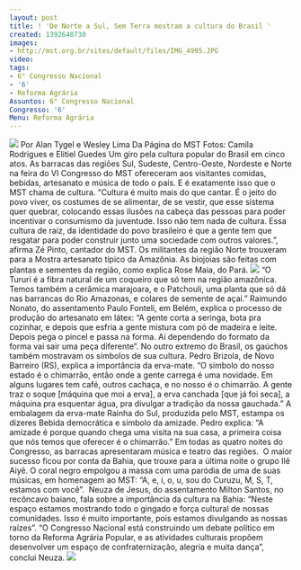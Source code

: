 ```yaml
---
layout: post
title: ! 'De Norte a Sul, Sem Terra mostram a cultura do Brasil '
created: 1392648730
images:
- http://mst.org.br/sites/default/files/IMG_4995.JPG
video: 
tags:
- 6° Congresso Nacional
- '6'
- Reforma Agrária
Assuntos: 6° Congresso Nacional
Congresso: '6'
Menu: Reforma Agrária
---
```



![](http://mst.org.br/sites/default/files/IMG_4995.JPG)
Por Alan Tygel e Wesley Lima
Da Página do MST
Fotos: Camila Rodrigues e Elitiel Guedes
Um giro pela cultura popular do Brasil em cinco atos. As barracas das regiões Sul, Sudeste, Centro-Oeste, Nordeste e Norte na feira do VI Congresso do MST ofereceram aos visitantes comidas, bebidas, artesanato e música de todo o país. E é exatamente isso que o MST chama de cultura.
“Cultura é muito mais do que cantar. É o jeito do povo viver, os costumes de se alimentar, de se vestir, que esse sistema quer quebrar, colocando essas ilusões na cabeça das pessoas para poder incentivar o consumismo da juventude. Isso não tem nada de cultura. Essa cultura de raiz, da identidade do povo brasileiro é que a gente tem que resgatar para poder construir junto uma sociedade com outros valores.”, afirma Zé Pinto, cantador do MST.
Os militantes da região Norte trouxeram para a Mostra artesanato típico da Amazônia. As biojoias são feitas com plantas e sementes da região, como explica Rose Maia, do Pará.
![](http://mst.org.br/sites/default/files/IMG_5007.JPG)
“O Tururi é a fibra natural de um coqueiro que só tem na região amazônica. Temos também a cerâmica marajoara, e o Patchouli, uma planta que só dá nas barrancas do Rio Amazonas, e colares de semente de açaí.”
Raimundo Nonato, do assentamento Paulo Fonteli, em Belém, explica o processo de produção do artesanato em látex: “A gente corta a seringa, bota pra cozinhar, e depois que esfria a gente mistura com pó de madeira e leite. Depois pega o pincel e passa na forma. Aí dependendo do formato da forma vai sair uma peça diferente”.
No outro extremo do Brasil, os gaúchos também mostravam os símbolos de sua cultura. Pedro Brizola, de Novo Barreiro (RS), explica a importância da erva-mate.
“O símbolo do nosso estado é o chimarrão, então onde a gente carrega é uma novidade. Em alguns lugares tem café, outros cachaça, e no nosso é o chimarrão. A gente traz o soque [máquina que moi a erva], a erva canchada [que já foi seca], a máquina pra esquentar água, pra divulgar a tradição da nossa gauchada.”
A embalagem da erva-mate Rainha do Sul, produzida pelo MST, estampa os dizeres Bebida democrática e símbolo da amizade. Pedro explica: “A amizade é porque quando chega uma visita na sua casa, a primeira coisa que nós temos que oferecer é o chimarrão.”
Em todas as quatro noites do Congresso, as barracas apresentaram música e teatro das regiões.  O maior sucesso ficou por conta da Bahia, que trouxe para a última noite o grupo Ilê Aiyê. O coral negro empolgou a massa com uma paródia de uma de suas músicas, em homenagem ao MST: “A, e, i, o, u, sou do Curuzu, M, S, T, estamos com você”. 
Neuza de Jesus, do assentamento Milton Santos, no recôncavo baiano, fala sobre a importância da cultura na Bahia: “Neste espaço estamos mostrando todo o gingado e força cultural de nossas comunidades. Isso é muito importante, pois estamos divulgando as nossas raízes”.
“O Congresso Nacional está construindo um debate político em torno da Reforma Agrária Popular, e as atividades culturais propõem desenvolver um espaço de confraternização, alegria e muita dança”, conclui Neuza.
![](http://mst.org.br/sites/default/files/ELITIEL%20GUEDES%20DSC_3654.JPG)
 
